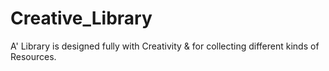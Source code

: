 # Creative_Library
A' Library is designed fully with Creativity &amp; for collecting different kinds of Resources.
